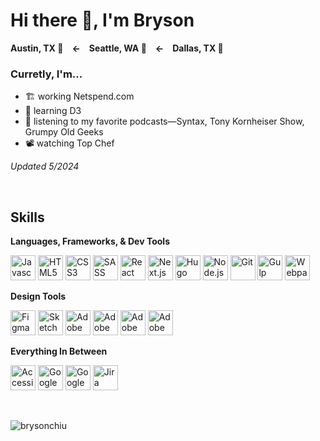 # Hi there 👋, I'm Bryson
**Austin, TX :taco:&emsp;&larr;&emsp;Seattle, WA :evergreen_tree:&emsp;&larr;&emsp;Dallas, TX :cowboy_hat_face:**


### Curretly, I'm...
- :building_construction: working Netspend.com
- :book: learning D3
- :metal: listening to my favorite podcasts&mdash;Syntax, Tony Kornheiser Show,  Grumpy Old Geeks
- :film_projector: watching Top Chef

*Updated 5/2024*

<br />

## Skills

**Languages, Frameworks, & Dev Tools**

<a href="https://developer.mozilla.org/en-US/docs/Web/JavaScript" target="_blank"><img src="https://upload.wikimedia.org/wikipedia/commons/thumb/9/99/Unofficial_JavaScript_logo_2.svg/1024px-Unofficial_JavaScript_logo_2.svg.png" alt="Javascript" height="40" width="40" /></a>
<a href="https://developer.mozilla.org/en-US/docs/Glossary/HTML5" target="_blank"><img src="https://upload.wikimedia.org/wikipedia/commons/6/61/HTML5_logo_and_wordmark.svg" alt="HTML5" height="40" width="40" /></a>
<a href="https://developer.mozilla.org/en-US/docs/Web/CSS" target="_blank"><img src="https://upload.wikimedia.org/wikipedia/commons/3/3d/CSS.3.svg" alt="CSS3" height="40" width="40" /></a>
<a href="https://sass-lang.com" target="_blank"><img src="https://cdn.iconscout.com/icon/free/png-512/free-sass-2752078-2284895.png?f=avif&w=512" alt="SASS" height="40" width="40" /></a>
<a href="https://react.dev" target="_blank"><img src="https://upload.wikimedia.org/wikipedia/commons/thumb/a/a7/React-icon.svg/1024px-React-icon.svg.png?20220125121207" alt="React" height="40" width="40" /></a>
<a href="https://nextjs.org" target="_blank"><img src="https://www.svgrepo.com/show/354113/nextjs-icon.svg" alt="Next.js" height="40" width="40" /></a>
<a href="https://gohugo.io" target="_blank"><img src="https://www.svgrepo.com/show/376327/hugo.svg" alt="Hugo" height="40" width="40" /></a>
<a href="https://nodejs.dev/en/" target="_blank"><img src="https://cdn-icons-png.flaticon.com/512/5968/5968322.png" alt="Node.js" height="40" width="40" /></a>
<a href="https://git-scm.com" target="_blank"><img src="https://upload.wikimedia.org/wikipedia/commons/3/3f/Git_icon.svg" alt="Git" height="40" width="40" /></a>
<a href="https://gulpjs.com" target="_blank"><img src="https://seeklogo.com/images/G/gulp-logo-B221657C5B-seeklogo.com.png" alt="Gulp" height="40" width="40" /></a>
<a href="https://webpack.js.org" target="_blank"><img src="https://raw.githubusercontent.com/webpack/media/master/logo/icon.png" alt="Webpack" height="40" width="40" /></a>

**Design Tools**

<a href="https://www.figma.com/" target="_blank"><img src="https://upload.wikimedia.org/wikipedia/commons/3/33/Figma-logo.svg" alt="Figma" height="40" width="40" /></a>
<a href="https://www.sketch.com" target="_blank"><img src="https://upload.wikimedia.org/wikipedia/commons/5/59/Sketch_Logo.svg" alt="Sketch" height="40" width="40" /></a>
<a href="https://www.adobe.com/products/photoshop.html" target="_blank"><img src="https://upload.wikimedia.org/wikipedia/commons/a/af/Adobe_Photoshop_CC_icon.svg" alt="Adobe Photoshohp" height="40" width="40" /></a>
<a href="https://www.adobe.com/products/illustrator.html" target="_blank"><img src="https://upload.wikimedia.org/wikipedia/commons/f/fb/Adobe_Illustrator_CC_icon.svg" alt="Adobe Illustrator" height="40" width="40" /></a>
<a href="https://www.adobe.com/products/indesign.html" target="_blank"><img src="https://upload.wikimedia.org/wikipedia/commons/4/48/Adobe_InDesign_CC_icon.svg" alt="Adobe Indesign" height="40" width="40" /></a>
<a href="https://www.adobe.com/creativecloud.html" target="_blank"><img src="https://upload.wikimedia.org/wikipedia/commons/4/4c/Adobe_Creative_Cloud_rainbow_icon.svg" alt="Adobe Creative Cloud" height="40" width="40" /></a>



**Everything In Between**

<a href="https://www.a11yproject.com" target="_blank"><img src="https://www.inclusionhub.com/hubfs/resource%20logos/A11y%20Project%20logomark.png" alt="Accessibility (A11y)" height="40" width="40" /></a>
<a href="https://marketingplatform.google.com/about/tag-manager/" target="_blank"><img src="https://seeklogo.com/images/G/google-tag-manager-logo-0A964D3D77-seeklogo.com.png" alt="Google Tag Manager" height="40" width="40" /></a>
<a href="https://marketingplatform.google.com/about/analytics/" target="_blank"><img src="https://upload.wikimedia.org/wikipedia/commons/7/77/GAnalytics.svg" alt="Google Analytics" height="40" width="40" /></a>
<a href="https://www.atlassian.com/software/jira" target="_blank"><img src="https://seeklogo.com/images/J/jira-logo-C71F8C0324-seeklogo.com.png" alt="Jira" height="40" width="40" /></a>

<br />

<p><img align="left" src="https://github-readme-stats.vercel.app/api/top-langs?username=brysonchiu&show_icons=true&locale=en&layout=compact" alt="brysonchiu" />


